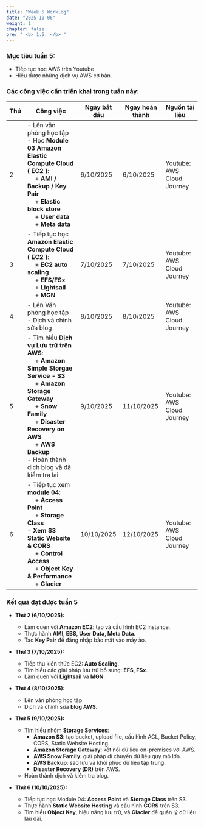 ```yaml
---
title: "Week 5 Worklog"
date: "2025-10-06"
weight: 1
chapter: false
pre: " <b> 1.5. </b> "
---
```


### Mục tiêu tuần 5:

* Tiếp tục học AWS trên Youtube
* Hiểu được những dịch vụ AWS cơ bản.

### Các công việc cần triển khai trong tuần này:
| Thứ | Công việc                                                                                                                                                                                                                                                                              | Ngày bắt đầu | Ngày hoàn thành | Nguồn tài liệu              |
| --- |----------------------------------------------------------------------------------------------------------------------------------------------------------------------------------------------------------------------------------------------------------------------------------------|--------------|-----------------|-----------------------------|
| 2   | - Lên văn phòng học tập <br> - Học **Module 03 Amazon Elastic Compute Cloud ( EC2 )**: <br>&emsp; + **AMI / Backup / Key Pair** <br>&emsp; +  **Elastic block store** <br>&emsp; + **User data** <br>&emsp; + **Meta data**                                                            | 6/10/2025    | 6/10/2025       | Youtube: AWS Cloud Journey  |
| 3   | - Tiếp tục học **Amazon Elastic Compute Cloud ( EC2 )**: <br>&emsp; + **EC2 auto scaling** <br>&emsp; + **EFS/FSx** <br>&emsp; + **Lightsail** <br>&emsp; + **MGN**                                                                                                                    | 7/10/2025    | 7/10/2025       | Youtube: AWS Cloud Journey  |
| 4   | - Lên Văn phòng học tập <br> - Dịch và chỉnh sửa blog <br>                                                                                                                                                                                                                             | 8/10/2025    | 8/10/2025       | Youtube: AWS Cloud Journey  |
| 5   | - Tìm hiểu **Dịch vụ Lưu trữ trên AWS**: <br>&emsp; + **Amazon Simple Storgae Service - S3** <br>&emsp; + **Amazon Storage Gateway** <br>&emsp; + **Snow Family** <br>&emsp; + **Disaster Recovery on AWS** <br>&emsp; + **AWS Backup** <br> - Hoàn thành dịch blog và đã kiểm tra lại | 9/10/2025    | 11/10/2025      | Youtube: AWS Cloud Journey  |
| 6   | - Tiếp tục xem **module 04**: <br>&emsp; + **Access Point** <br>&emsp; + **Storage Class** <br> - **Xem S3 Static Website & CORS** <br>&emsp; + **Control Access** <br>&emsp; + **Object Key & Performance** <br>&emsp; + **Glacier**                                                  | 10/10/2025   | 12/10/2025      | Youtube: AWS Cloud Journey  |

### Kết quả đạt được tuần 5

* **Thứ 2 (6/10/2025):**
    - Làm quen với **Amazon EC2**: tạo và cấu hình EC2 instance.
    - Thực hành **AMI, EBS, User Data, Meta Data**.
    - Tạo **Key Pair** để đăng nhập bảo mật vào máy ảo.

* **Thứ 3 (7/10/2025):**
    - Tiếp thu kiến thức EC2: **Auto Scaling**.
    - Tìm hiểu các giải pháp lưu trữ bổ sung: **EFS, FSx**.
    - Làm quen với **Lightsail** và **MGN**.

* **Thứ 4 (8/10/2025):**
    - Lên văn phòng học tập
    - Dịch và chỉnh sửa **blog AWS**.

* **Thứ 5 (9/10/2025):**
    - Tìm hiểu nhóm **Storage Services**:
        - **Amazon S3**: tạo bucket, upload file, cấu hình ACL, Bucket Policy, CORS, Static Website Hosting.
        - **Amazon Storage Gateway**: kết nối dữ liệu on-premises với AWS.
        - **AWS Snow Family**: giải pháp di chuyển dữ liệu quy mô lớn.
        - **AWS Backup**: sao lưu và khôi phục dữ liệu tập trung.
        - **Disaster Recovery (DR)** trên AWS.
    - Hoàn thành dịch và kiểm tra blog.

* **Thứ 6 (10/10/2025):**
    - Tiếp tục học Module 04: **Access Point** và **Storage Class** trên S3.
    - Thực hành **Static Website Hosting** và cấu hình **CORS** trên S3.
    - Tìm hiểu **Object Key**, hiệu năng lưu trữ, và **Glacier** để quản lý dữ liệu lâu dài.



